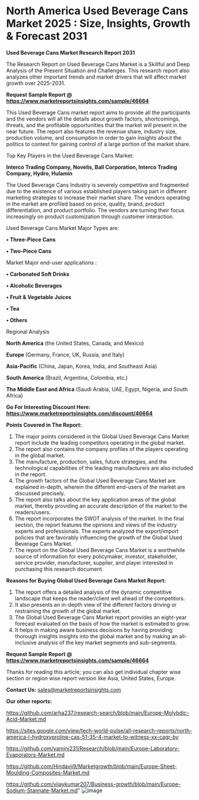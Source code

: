 # North America Used Beverage Cans Market 2025 : Size, Insights, Growth & Forecast 2031

<strong>Used Beverage Cans Market Research Report 2031</strong>

The Research Report on Used Beverage Cans Market is a Skillful and Deep Analysis of the Present Situation and Challenges. This research report also analyzes other important trends and market drivers that will affect market growth over 2025-2031.

<strong>Request Sample Report @ <a href=https://www.marketreportsinsights.com/sample/46664>https://www.marketreportsinsights.com/sample/46664</a></strong>

This Used Beverage Cans market report aims to provide all the participants and the vendors will all the details about growth factors, shortcomings, threats, and the profitable opportunities that the market will present in the near future. The report also features the revenue share, industry size, production volume, and consumption in order to gain insights about the politics to contest for gaining control of a large portion of the market share.

Top Key Players in the Used Beverage Cans Market:

<strong>Interco Trading Company, Novelis, Ball Corporation, Interco Trading Company, Hydro, Hulamin</strong>

The Used Beverage Cans Industry is severely competitive and fragmented due to the existence of various established players taking part in different marketing strategies to increase their market share. The vendors operating in the market are profiled based on price, quality, brand, product differentiation, and product portfolio. The vendors are turning their focus increasingly on product customization through customer interaction.

Used Beverage Cans Market Major Types are:

<strong>•  Three-Piece Cans

•  Two-Piece Cans</strong>

Market Major end-user applications :

<strong>•  Carbonated Soft Drinks

•  Alcoholic Beverages

•  Fruit & Vegetable Juices

•  Tea

•  Others</strong>

Regional Analysis

</u><strong><b>North America</b></strong> (the United States, Canada, and Mexico)

<strong><b>Europe </b></strong>(Germany, France, UK, Russia, and Italy)

<strong><b>Asia-Pacific</b></strong> (China, Japan, Korea, India, and Southeast Asia)

<strong><b>South America</b></strong> (Brazil, Argentina, Colombia, etc.)

<strong><b>The Middle East and Africa</b></strong> (Saudi Arabia, UAE, Egypt, Nigeria, and South Africa)

<strong>Go For Interesting Discount Here: <a href=https://www.marketreportsinsights.com/discount/46664>https://www.marketreportsinsights.com/discount/46664</a></strong>

<strong>Points Covered in The Report:</strong>
<ol>
  <li>The major points considered in the Global Used Beverage Cans Market report include the leading competitors operating in the global market.</li>
  <li>The report also contains the company profiles of the players operating in the global market.</li>
  <li>The manufacture, production, sales, future strategies, and the technological capabilities of the leading manufacturers are also included in the report.</li>
  <li>The growth factors of the Global Used Beverage Cans Market are explained in-depth, wherein the different end-users of the market are discussed precisely.</li>
  <li>The report also talks about the key application areas of the global market, thereby providing an accurate description of the market to the readers/users.</li>
  <li>The report incorporates the SWOT analysis of the market. In the final section, the report features the opinions and views of the industry experts and professionals. The experts analyzed the export/import policies that are favorably influencing the growth of the Global Used Beverage Cans Market.</li>
  <li>The report on the Global Used Beverage Cans Market is a worthwhile source of information for every policymaker, investor, stakeholder, service provider, manufacturer, supplier, and player interested in purchasing this research document.</li>
</ol>
<strong>Reasons for Buying Global Used Beverage Cans Market Report:</strong>

<ol>
  <li>The report offers a detailed analysis of the dynamic competitive landscape that keeps the reader/client well ahead of the competitors.</li>
  <li>It also presents an in-depth view of the different factors driving or restraining the growth of the global market.</li>
  <li>The Global Used Beverage Cans Market report provides an eight-year forecast evaluated on the basis of how the market is estimated to grow.</li>
  <li>It helps in making aware business decisions by having providing thorough insights insights into the global market and by making an all-inclusive analysis of the key market segments and sub-segments.</li>
</ol>
<strong>Request Sample Report @ <a href=https://www.marketreportsinsights.com/sample/46664>https://www.marketreportsinsights.com/sample/46664</a></strong>


Thanks for reading this article; you can also get individual chapter wise section or region wise report version like Asia, United States, Europe.

<strong>Contact Us:</strong>
sales@marketreportsinsights.com

<strong>Our other reports:</strong>

<a href=https://github.com/arha237/research-search/blob/main/Europe-Molybdic-Acid-Market.md>https://github.com/arha237/research-search/blob/main/Europe-Molybdic-Acid-Market.md</a>

<a href=https://sites.google.com/view/tech-world-pulse/all-research-reports/north-america-l-hydroxyproline-cas-51-35-4-market-to-witness-xx-cagr-by>https://sites.google.com/view/tech-world-pulse/all-research-reports/north-america-l-hydroxyproline-cas-51-35-4-market-to-witness-xx-cagr-by</a>

<a href=https://github.com/yamini231/Research/blob/main/Europe-Laboratory-Evaporators-Market.md>https://github.com/yamini231/Research/blob/main/Europe-Laboratory-Evaporators-Market.md</a>

<a href=https://github.com/Hindavii9/Marketgrowth/blob/main/Europe-Sheet-Moulding-Composites-Market.md>https://github.com/Hindavii9/Marketgrowth/blob/main/Europe-Sheet-Moulding-Composites-Market.md</a>

<a href=https://github.com/vijaykumar207/Business-growth/blob/main/Europe-Sodium-Stannate-Market.md>https://github.com/vijaykumar207/Business-growth/blob/main/Europe-Sodium-Stannate-Market.md</a>"
![image](https://github.com/user-attachments/assets/256ffadb-85ce-46e6-b5ea-c96018f40e2d)
